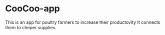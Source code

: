 # CooCoo-app

This is an app for poultry farmers to increase their productovity
It connects them to cheper supplies.
